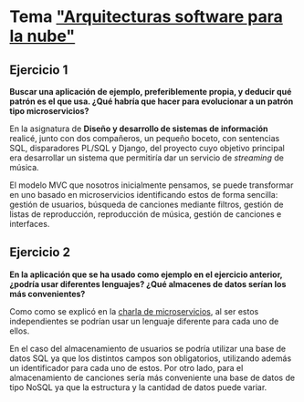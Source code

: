 # Tema ["Arquitecturas software para la nube"](http://jj.github.io/CC/documentos/temas/Arquitecturas_para_la_nube)


## Ejercicio 1

**Buscar una aplicación de ejemplo, preferiblemente propia, y deducir qué patrón es el que usa. ¿Qué habría que hacer para evolucionar a un patrón tipo microservicios?**

En la asignatura de **Diseño y desarrollo de sistemas de información** realicé, junto con dos compañeros, un pequeño boceto,  con sentencias SQL, disparadores PL/SQL y Django, del proyecto cuyo objetivo principal era desarrollar un sistema que permitiría dar un servicio de _streaming_ de música. 

El modelo MVC que nosotros inicialmente pensamos, se puede transformar en uno basado en microservicios identificando estos de forma sencilla: gestión de usuarios, búsqueda de canciones mediante filtros, gestión de listas de reproducción, reproducción de música, gestión de canciones e interfaces.

## Ejercicio 2

**En la aplicación que se ha usado como ejemplo en el ejercicio anterior, ¿podría usar diferentes lenguajes? ¿Qué almacenes de datos serían los más convenientes?**

Como como se explicó en la [charla de microservicios](http://youtu.be/sh67hQwU14Y), al ser estos independientes se podrían usar un lenguaje diferente para cada uno de ellos.

En el caso del almacenamiento de usuarios se podría utilizar una base de datos SQL ya que los distintos campos son obligatorios, utilizando además un identificador para cada uno de estos. Por otro lado, para el almacenamiento de canciones sería más conveniente una base de datos de tipo NoSQL ya que la estructura y la cantidad de datos puede variar.  

